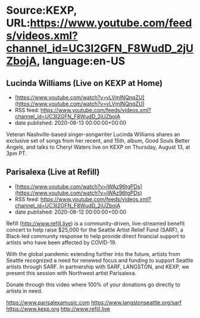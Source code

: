 # Source:KEXP, URL:https://www.youtube.com/feeds/videos.xml?channel_id=UC3I2GFN_F8WudD_2jUZbojA, language:en-US

## Lucinda Williams (Live on KEXP at Home)
 - [https://www.youtube.com/watch?v=vLVmlNQnqZU](https://www.youtube.com/watch?v=vLVmlNQnqZU)
 - RSS feed: https://www.youtube.com/feeds/videos.xml?channel_id=UC3I2GFN_F8WudD_2jUZbojA
 - date published: 2020-08-13 00:00:00+00:00

Veteran Nashville-based singer-songwriter Lucinda Williams shares an exclusive set of songs from her recent, and 15th, album, Good Souls Better Angels, and talks to Cheryl Waters live on KEXP on Thursday, August 13, at 3pm PT.

## Parisalexa (Live at Refill)
 - [https://www.youtube.com/watch?v=jWAz96tgPDs](https://www.youtube.com/watch?v=jWAz96tgPDs)
 - RSS feed: https://www.youtube.com/feeds/videos.xml?channel_id=UC3I2GFN_F8WudD_2jUZbojA
 - date published: 2020-08-12 00:00:00+00:00

Refill (http://www.refill.live) is a community-driven, live-streamed benefit concert to help raise $25,000 for the Seattle Artist Relief Fund (SARF), a Black-led community response to help provide direct financial support to artists who have been affected by COVID-19.
  
With the global pandemic extending further into the future, artists from Seattle recognized a need for renewed focus and funding to support Seattle artists through SARF. In partnership with SARF, LANGSTON, and KEXP, we present this session with Northwest artist Parisalexa. 

Donate through this video where 100% of your donations go directly to artists in need.
 
https://www.parisalexamusic.com
https://www.langstonseattle.org/sarf
https://www.kexp.org
http://www.refill.live

